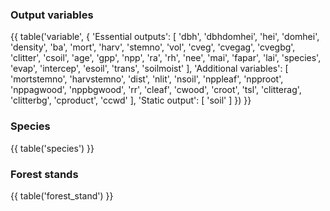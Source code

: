 ### Output variables

{{ table('variable', {
    'Essential outputs': [
        'dbh',
        'dbhdomhei',
        'hei',
        'domhei',
        'density',
        'ba',
        'mort',
        'harv',
        'stemno',
        'vol',
        'cveg',
        'cvegag',
        'cvegbg',
        'clitter',
        'csoil',
        'age',
        'gpp',
        'npp',
        'ra',
        'rh',
        'nee',
        'mai',
        'fapar',
        'lai',
        'species',
        'evap',
        'intercep',
        'esoil',
        'trans',
        'soilmoist'
    ],
    'Additional variables': [
        'mortstemno',
        'harvstemno',
        'dist',
        'nlit',
        'nsoil',
        'nppleaf',
        'npproot',
        'nppagwood',
        'nppbgwood',
        'rr',
        'cleaf',
        'cwood',
        'croot',
        'tsl',
        'clitterag',
        'clitterbg',
        'cproduct',
        'ccwd'
    ],
    'Static output': [
        'soil'
    ]
}) }}

### Species

{{ table('species') }}

### Forest stands

{{ table('forest_stand') }}
